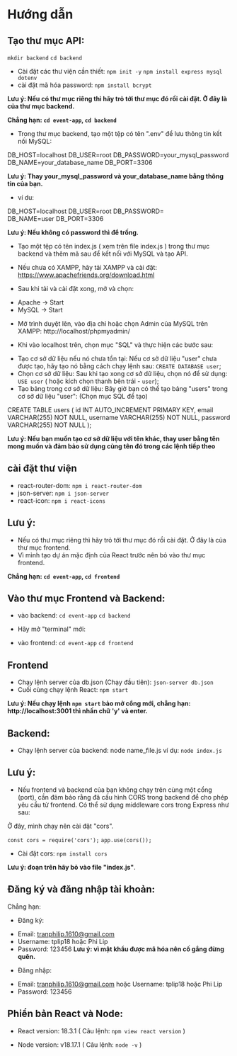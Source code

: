 # Hướng dẫn

## Tạo thư mục API: 
 `mkdir backend`
 `cd backend`

- Cài đặt các thư viện cần thiết:
 `npm init -y`
 `npm install express mysql dotenv`
 - cài đặt mã hóa password: `npm install bcrypt`

**Lưu ý: Nếu có thư mục riêng thì hãy trỏ tới thư mục đó rồi cài đặt. Ở đây là của thư mục backend.**

**Chẳng hạn: `cd event-app`, `cd backend`**

- Trong thư mục backend, tạo một tệp có tên ".env" để lưu thông tin kết nối MySQL:

DB_HOST=localhost
DB_USER=root
DB_PASSWORD=your_mysql_password
DB_NAME=your_database_name
DB_PORT=3306

**Lưu ý: Thay your_mysql_password và your_database_name bằng thông tin của bạn.**

- ví du:

DB_HOST=localhost
DB_USER=root
DB_PASSWORD=        
DB_NAME=user
DB_PORT=3306

**Lưu ý: Nếu không có password thì để trống.**

- Tạo một tệp có tên index.js ( xem trên file index.js ) trong thư mục backend và thêm mã sau để kết nối với MySQL và tạo API.

- Nếu chưa có XAMPP, hãy tải XAMPP và cài đặt: https://www.apachefriends.org/download.html

- Sau khi tải và cài đặt xong, mở và chọn: 
+ Apache -> Start
+ MySQL -> Start

- Mở trình duyệt lên, vào địa chỉ hoặc chọn Admin của MySQL trên XAMPP: http://localhost/phpmyadmin/

- Khi vào localhost trên, chọn mục "SQL" và thực hiện các bước sau:
+ Tạo cơ sở dữ liệu nếu nó chưa tồn tại: Nếu cơ sở dữ liệu "user" chưa được tạo, hãy tạo nó bằng cách chạy lệnh sau: `CREATE DATABASE user`;
+ Chọn cơ sở dữ liệu: Sau khi tạo xong cơ sở dữ liệu, chọn nó để sử dụng: `USE user` ( hoặc kích chọn thanh bên trái - `user`);
+ Tạo bảng trong cơ sở dữ liệu: Bây giờ bạn có thể tạo bảng "users" trong cơ sở dữ liệu "user": (Chọn mục SQL để tạo)

CREATE TABLE users (
    id INT AUTO_INCREMENT PRIMARY KEY,
    email VARCHAR(255) NOT NULL,
    username VARCHAR(255) NOT NULL,
    password VARCHAR(255) NOT NULL
);


**Lưu ý: Nếu bạn muốn tạo cơ sở dữ liệu với tên khác, thay user bằng tên mong muốn và đảm bảo sử dụng cùng tên đó trong các lệnh tiếp theo**
 
## cài đặt thư viện
- react-router-dom: `npm i react-router-dom`
- json-server: `npm i json-server`
- react-icon: `npm i react-icons`

## Lưu ý: 
- Nếu có thư mục riêng thì hãy trỏ tới thư mục đó rồi cài đặt. Ở đây là của thư mục frontend.
- Vì mình tạo dự án mặc định của React trước nên bỏ vào thư mục frontend.

**Chẳng hạn: `cd event-app`, `cd frontend`**

## Vào thư mục Frontend và Backend:
- vào backend:
 `cd event-app`
 `cd backend`
 
- Hãy mở "terminal" mới:

- vào frontend:
 `cd event-app`
 `cd frontend`

## Frontend
- Chạy lệnh server của db.json (Chạy đầu tiên): 
 `json-server db.json`
- Cuối cùng chạy lệnh React: 
 `npm start`

**Lưu ý: Nếu chạy lệnh `npm start` bảo mở cổng mới, chẳng hạn: http://localhost:3001 thì nhấn chữ 'y' và enter.**

## Backend:
- Chạy lệnh server của backend: node name_file.js 
ví dụ: 
 `node index.js` 

 ## Lưu ý:
- Nếu frontend và backend của bạn không chạy trên cùng một cổng (port), cần đảm bảo rằng đã cấu hình CORS trong backend để cho phép yêu cầu từ frontend. Có thể sử dụng middleware cors trong Express như sau:

Ở đây, mình chạy nên cài đặt "cors".

`const cors = require('cors');`
`app.use(cors());`

- Cài đặt cors: `npm install cors`

**Lưu ý: đoạn trên hãy bỏ vào file "index.js"**.

## Đăng ký và đăng nhập tài khoản:
Chẳng hạn:
- Đăng ký:
+ Email: tranphilip.1610@gmail.com
+ Username: tplip18 hoặc Phi Lip
+ Password: 123456
**Lưu ý: vì mật khẩu được mã hóa nên cố gắng đừng quên.**

- Đăng nhập:
+ Email: tranphilip.1610@gmail.com hoặc Username: tplip18 hoặc Phi Lip
+ Password: 123456

## Phiển bản React và Node:
- React version: 18.3.1
( Câu lệnh: `npm view react version` )

- Node version: v18.17.1
( Câu lệnh: `node -v` )
